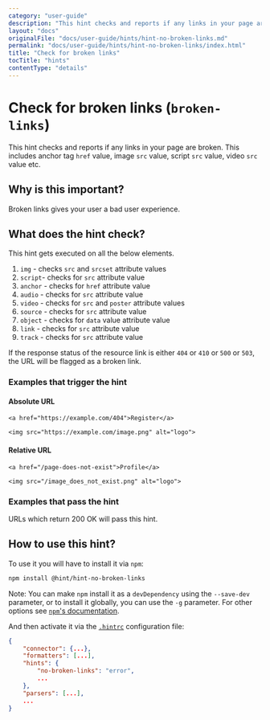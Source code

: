 ```yaml
---
category: "user-guide"
description: "This hint checks and reports if any links in your page are broken.This includes anchor tag href value, image src value,script src value, video src value etc."
layout: "docs"
originalFile: "docs/user-guide/hints/hint-no-broken-links.md"
permalink: "docs/user-guide/hints/hint-no-broken-links/index.html"
title: "Check for broken links"
tocTitle: "hints"
contentType: "details"
---
```

# Check for broken links (`broken-links`)

This hint checks and reports if any links in your page are broken.
This includes anchor tag `href` value, image `src` value,
script `src` value, video `src` value etc.

## Why is this important?

Broken links gives your user a bad user experience.

## What does the hint check?

This hint gets executed on all the below elements.

1. `img` - checks `src` and `srcset` attribute values
2. `script`- checks for `src` attribute value
3. `anchor` - checks for `href` attribute value
4. `audio` - checks for `src` attribute value
5. `video` - checks for `src` and `poster` attribute values
6. `source` - checks for `src` attribute value
7. `object` - checks for `data` value attribute value
8. `link` - checks for `src` attribute value
9. `track` - checks for `src` attribute value

If the response status of the resource link is either `404` or `410`
or `500` or `503`, the URL will be flagged as a broken link.

### Examples that **trigger** the hint

#### Absolute URL

`<a href="https://example.com/404">Register</a>`

`<img src="https://example.com/image.png" alt="logo">`

#### Relative URL

`<a href="/page-does-not-exist">Profile</a>`

`<img src="/image_does_not_exist.png" alt="logo">`

### Examples that **pass** the hint

URLs which return 200 OK will pass this hint.

## How to use this hint?

To use it you will have to install it via `npm`:

```bash
npm install @hint/hint-no-broken-links
```

Note: You can make `npm` install it as a `devDependency` using the
`--save-dev` parameter, or to install it globally, you can use the
`-g` parameter. For other options see [`npm`'s
documentation](https://docs.npmjs.com/cli/install).

And then activate it via the [`.hintrc`][hintrc] configuration file:

```json
{
    "connector": {...},
    "formatters": [...],
    "hints": {
        "no-broken-links": "error",
        ...
    },
    "parsers": [...],
    ...
}
```

<!-- Link labels: -->

[hintrc]: https://webhint.io/docs/user-guide/further-configuration/hintrc-formats/
